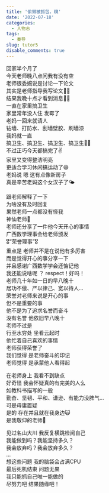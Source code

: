 ```yaml
---
title: '偷懒被抓包，糗'
date: '2022-07-18'
categories:
  - 人物志
tags:
  - 秦导
slug: tutor5
disable_comments: true
---
```


回家半个月了  
今天老师晚八点问我有没有空   
老师很委婉说是讨论一下论文     
其实是老师指导我写论文🤦‍♀️     
结果我晚十点才看到消息🤦‍♀️   
一直在家里搞卫生  
家里常年没人住 发霉了  
老妈一回来就请人  
钻墙、打防水、刮墙壁胶、刷墙漆  
我妈就一直  
搞卫生、搞卫生、搞卫生、搞卫生🤦‍♀️  
不过正巧今天都搞完了✌️  
家里又变得整洁明亮  
更适合学习休闲搞运动了😄  
老妈说 嗯 这有点像新房子  
真是辛苦老妈这个女汉子了🌤   

跟老师解释了一下   
为啥没有及时回复  
果然老师一点都没有怪我  
神仙老师🎉  
老师还分享了一件他今天开心的事情  
广西数学理事会给老师颁发  
🎖“荣誉理事”🎖   
重点是 老师并不是在说他有多厉害  
而是觉得开心的事分享一下  
并且感谢广西数学学会还惦记他  
我还能说啥呢 ？ respect！好吗！  
老师几十年如一日的早八晚十  
居功不傲、严以律己、宽以待人…  
荣誉对老师来说是开心的事  
但不是重要的事  
他不是为了追求名誉而奋斗  
没有名誉 他依旧早八晚十  
老师不过是  
行至水穷处 坐看云起时  
他忙着自己喜欢的事情   
老师获得荣誉了  
我们觉得 是老师奋斗的印记   
老师觉得 是承蒙他人看得起  

在老师身上 我看不到缺点   
好奇怪 我会怀疑真的有完美的人么  
如教科书描写的一般  
勤奋、坚韧、平和、谦逊、有能力没脾气…   
可是毋庸置疑   
是的 存在并且就在我身边🙀  
是我敬仰的老师💐  

见过名山大川 我反复横跳检阅自己   
我能做到吗？我能坚持多久？  
我会放弃吗？我会放弃多久？  
…  
想这些问题 我的脑袋会占满CPU  
最后死机结束 问题无果  
我只能抓自己唯一能做的  
尽努力吧 结果随缘吧！  